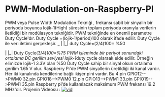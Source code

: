 # PWM-Modulation-on-Raspberry-PI

 PWM veya Pulse Width Modulation Tekniği , frekansı sabit bir sinyalin 
 bir periyodu boyunca lojik-1(High) süresinin toplam periyoda 
 oranıyla verilerin iletildiği bir modülasyon tekniğidir. 
 PWM tekniğinde en önemli parametre Duty Cycle'dır.
 Duty Cycle =(lojik-1/period)100 olarak ifade edilir. Duty Cycle ile veri iletimi gerçekleşir.  _ | |_| duty Cycle=(2/4)100= %50
 
 |   |_| Duty Cycle(3/4)*100=%75
 PWM işleminde bir periyot sonundaki ortalama
 DC gerilim seviyesi lojik-1*duty cycle olaraak elde edilir.
 Örneğin elimizde lojik-1 3.3V olan %50 Duty Cycle sahip bir 
 sinyal olsun ortalama gerilim  1.65 V olur.
 Raspberry Pi'de PWM sinyallerin üretildiği iki kanal vardır.
 Her iki kanalında kendilerine bağlı ikişer pini vardır.
 Bu 4 pin
 GPIO12-->PWM0 32.pin
 GPIO18-->PWM0 12.pin
 GPIO13-->PWM1 33.pin
 GPIO19-->PWM1 35.pin
 Raspberry pi'de kullanılacak maksimum PWM frekansı 19.2 MHz'dir. 
 Projenin Videosu :
[![vid](https://youtu.be/xHKdVIES5BU)](https://www.youtube.com/watch?v=xHKdVIES5BU)
 
